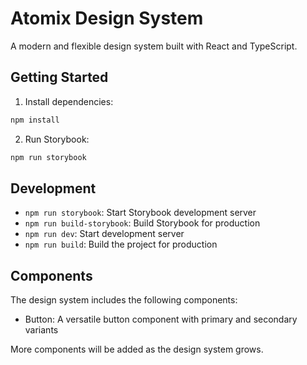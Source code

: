 # Atomix Design System

A modern and flexible design system built with React and TypeScript.

## Getting Started

1. Install dependencies:
```bash
npm install
```

2. Run Storybook:
```bash
npm run storybook
```

## Development

- `npm run storybook`: Start Storybook development server
- `npm run build-storybook`: Build Storybook for production
- `npm run dev`: Start development server
- `npm run build`: Build the project for production

## Components

The design system includes the following components:

- Button: A versatile button component with primary and secondary variants

More components will be added as the design system grows.
